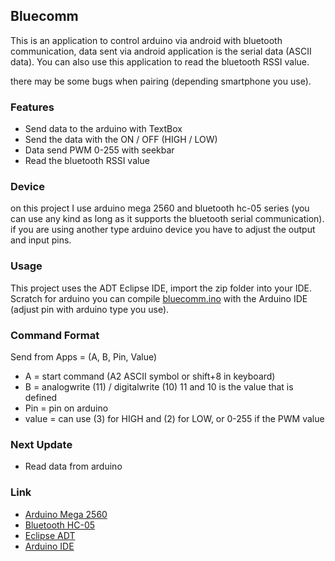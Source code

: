 ## Bluecomm

This is an application to control arduino via android with bluetooth communication, data sent via android application is the serial data (ASCII data).
You can also use this application to read the bluetooth RSSI value.

there may be some bugs when pairing (depending smartphone you use).

### Features
- Send data to the arduino with TextBox
- Send the data with the ON / OFF (HIGH / LOW)
- Data send PWM 0-255 with seekbar
- Read the bluetooth RSSI value

### Device
on this project I use arduino mega 2560 and bluetooth hc-05 series (you can use any kind as long as it supports the bluetooth serial communication).
if you are using another type arduino device you have to adjust the output and input pins.

### Usage
This project uses the ADT Eclipse IDE, import the zip folder into your IDE.
Scratch for arduino you can compile [bluecomm.ino](https://github.com/enshev/BlueComm/blob/master/bluecomm.ino) with the Arduino IDE (adjust pin with arduino type you use).

### Command Format
Send from Apps = (A, B, Pin, Value)
- A = start command (A2 ASCII symbol or shift+8 in keyboard)
- B = analogwrite (11) / digitalwrite (10) 11 and 10 is the value that is defined
- Pin = pin on arduino
- value = can use (3) for HIGH and (2) for LOW, or 0-255 if the PWM value

### Next Update
- Read data from arduino

### Link
- [Arduino Mega 2560](http://arduino.cc/en/Main/arduinoBoardMega2560)
- [Bluetooth HC-05](http://www.exp-tech.de/service/datasheet/HC-Serial-Bluetooth-Products.pdf)
- [Eclipse ADT](http://developer.android.com/sdk/index.html)
- [Arduino IDE](http://arduino.cc/en/main/software)